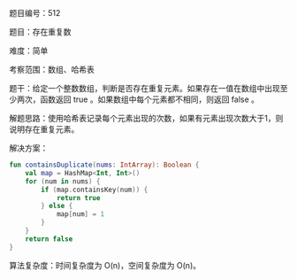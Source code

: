 题目编号：512

题目：存在重复数

难度：简单

考察范围：数组、哈希表

题干：给定一个整数数组，判断是否存在重复元素。如果存在一值在数组中出现至少两次，函数返回 true 。如果数组中每个元素都不相同，则返回 false 。

解题思路：使用哈希表记录每个元素出现的次数，如果有元素出现次数大于1，则说明存在重复元素。

解决方案：

```kotlin
fun containsDuplicate(nums: IntArray): Boolean {
    val map = HashMap<Int, Int>()
    for (num in nums) {
        if (map.containsKey(num)) {
            return true
        } else {
            map[num] = 1
        }
    }
    return false
}
```

算法复杂度：时间复杂度为 O(n)，空间复杂度为 O(n)。